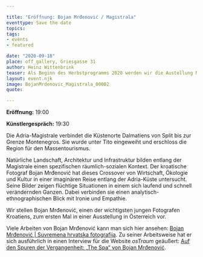 ```yaml
---

title: "Eröffnung: Bojan Mrđenović / Magistrala"
eventtype: Save the date
topics:
tags:
- events
- featured

date: "2020-09-18"
place: off_gallery, Griesgasse 31
author: Heinz Wittenbrink
teaser: Als Beginn des Herbstprogramms 2020 werden wir die Austellung Magistrala mit Bildern von Bojan Mrđenović eröffnen.
layout: event.njk
image: BojanMrdenovic_Magistrala_00002
quote:

---
```


**Eröffnung:** 19:00

**Künstlergespräch:** 19:30

Die Adria-Magistrale verbindet die Küstenorte Dalmatiens von Split bis zur Grenze Montenegros. Sie wurde unter Tito eingeweiht und erschloss die Region für den Massentourismus.

Natürliche Landschaft, Architektur und Infrastruktur bilden entlang der Magistrale einen spezifischen räumlich-sozialen Kontext. Der kroatische Fotograf Bojan Mrđenović hat dieses Crossover von Wirtschaft, Ökologie und Kultur in einer imaginären Reise entlang der Adria-Küste untersucht. Seine Bilder zeigen flüchtige Situationen in einem sich laufend und schnell verändernden Ganzen. Dabei verbinden sie einen analytisch-ethnographischen Blick mit Ironie und Empathie.

Wir stellen Bojan Mrđenović, einen der wichtigsten jungen Fotografen Kroatiens, zum ersten Mal in einer Ausstellung in Österreich vor.



Viele Arbeiten von Bojan Mrđenović kann man sich hier ansehen: [Bojan Mrđenović | Suvremena hrvatska fotografija](https://croatian-photography.com/en/author/bojan-mrdenovic-2/ "Bojan Mrđenović | Suvremena hrvatska fotografija"). Zu seiner Arbeitsweise hat er sich ausführlich in einen Interview für die Website *osTraum* geäußert: [Auf den Spuren der Vergangenheit: „The Spa“ von Bojan Mrđenović](https://ostraum.com/2020/07/21/auf-den-spuren-der-vergangenheit-the-spa-von-bojan-mrdenovic/ "Auf den Spuren der Vergangenheit: „The Spa“ von Bojan Mrđenović – ostraum").


<script type="application/ld+json">
{
  "@context": "https://schema.org",
  "@type": "Event",
  "name": "Eröffnung: Bojan Mrđenović / Magistrala",
  "startDate": "2020-09-18T19:00",
  "endDate": "2020-09-18T21:00",
  "eventStatus": "https://schema.org/EventScheduled",
  "eventAttendanceMode": "https://schema.org/OfflineEventAttendanceMode",
  "location": {		
    "@type": "Place",
    "name": "off_gallery Graz",
    "address": {
      "@type": "PostalAddress",
      "streetAddress": "Griesgasse 31",
      "addressLocality": "Graz",
      "postalCode": "8020",
      "addressCountry": "AT"
    }
  }
}
</script>
